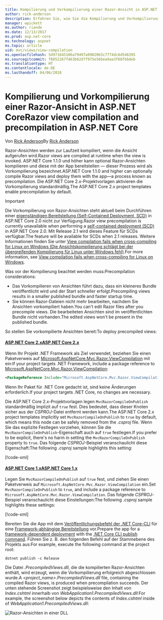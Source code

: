 ```yaml
---
title: Kompilierung und Vorkompilierung einer Razor-Ansicht in ASP.NET Core
author: rick-anderson
description: Erfahren Sie, wie Sie die Kompilierung und Vorkompilierung einer MVC-Razor-Ansicht in ASP.NET Core-Apps aktivieren.
manager: wpickett
ms.author: riande
ms.date: 12/13/2017
ms.prod: asp.net-core
ms.technology: aspnet
ms.topic: article
uid: mvc/views/view-compilation
ms.openlocfilehash: 5d971645106a79497a9902063c7774dc6d546395
ms.sourcegitcommit: f8852267f463b62d7f975e56bea9aa3f68fbbdeb
ms.translationtype: HT
ms.contentlocale: de-DE
ms.lasthandoff: 04/06/2018
---
```

# <a name="razor-view-compilation-and-precompilation-in-aspnet-core"></a><span data-ttu-id="44979-103">Kompilierung und Vorkompilierung einer Razor-Ansicht in ASP.NET Core</span><span class="sxs-lookup"><span data-stu-id="44979-103">Razor view compilation and precompilation in ASP.NET Core</span></span>

<span data-ttu-id="44979-104">Von [Rick Anderson](https://twitter.com/RickAndMSFT)</span><span class="sxs-lookup"><span data-stu-id="44979-104">By [Rick Anderson](https://twitter.com/RickAndMSFT)</span></span>

<span data-ttu-id="44979-105">Razor-Ansichten werden zur Laufzeit kompiliert, wenn die Ansicht aufgerufen wird.</span><span class="sxs-lookup"><span data-stu-id="44979-105">Razor views are compiled at runtime when the view is invoked.</span></span> <span data-ttu-id="44979-106">ASP.NET Core 1.1.0 und höher kann optional Razor-Ansichten kompilieren und diese mit der App bereitstellen &mdash; dieser Prozess wird als Vorkompilierung bezeichnet.</span><span class="sxs-lookup"><span data-stu-id="44979-106">ASP.NET Core 1.1.0 and higher can optionally compile Razor views and deploy them with the app&mdash;a process known as precompilation.</span></span> <span data-ttu-id="44979-107">Die ASP.NET Core 2.x-Projektvorlagen aktivieren die Vorkompilierung standardmäßig.</span><span class="sxs-lookup"><span data-stu-id="44979-107">The ASP.NET Core 2.x project templates enable precompilation by default.</span></span>

> [!IMPORTANT]
> <span data-ttu-id="44979-108">Die Vorkompilierung von Razor-Ansichten steht aktuell beim Durchführen einer [eigenständigen Bereitstellung (Self-Contained Deployment, SCD)](/dotnet/core/deploying/#self-contained-deployments-scd) in ASP.NET Core 2.0 nicht zur Verfügung.</span><span class="sxs-lookup"><span data-stu-id="44979-108">Razor view precompilation is currently unavailable when performing a [self-contained deployment (SCD)](/dotnet/core/deploying/#self-contained-deployments-scd) in ASP.NET Core 2.0.</span></span> <span data-ttu-id="44979-109">Mit Release 2.1 wird dieses Feature für SCDs verfügbar.</span><span class="sxs-lookup"><span data-stu-id="44979-109">The feature will be available for SCDs when 2.1 releases.</span></span> <span data-ttu-id="44979-110">Weitere Informationen finden Sie unter [View compilation fails when cross-compiling for Linux on Windows (Die Ansichtskompilierung schlägt bei der übergreifenden Kompilierung für Linux unter Windows fehl)](https://github.com/aspnet/MvcPrecompilation/issues/102).</span><span class="sxs-lookup"><span data-stu-id="44979-110">For more information, see [View compilation fails when cross-compiling for Linux on Windows](https://github.com/aspnet/MvcPrecompilation/issues/102).</span></span>

<span data-ttu-id="44979-111">Was vor der Kompilierung beachtet werden muss:</span><span class="sxs-lookup"><span data-stu-id="44979-111">Precompilation considerations:</span></span>

* <span data-ttu-id="44979-112">Das Vorkompilieren von Ansichten führt dazu, dass ein kleineres Bundle veröffentlicht wird und der Start schneller erfolgt.</span><span class="sxs-lookup"><span data-stu-id="44979-112">Precompiling views results in a smaller published bundle and faster startup time.</span></span>
* <span data-ttu-id="44979-113">Sie können Razor-Dateien nicht mehr bearbeiten, nachdem Sie Ansichten vorkompiliert haben.</span><span class="sxs-lookup"><span data-stu-id="44979-113">You can't edit Razor files after you precompile views.</span></span> <span data-ttu-id="44979-114">Die bearbeiteten Ansichten sind im veröffentlichten Bundle nicht vorhanden.</span><span class="sxs-lookup"><span data-stu-id="44979-114">The edited views won't be present in the published bundle.</span></span> 

<span data-ttu-id="44979-115">So stellen Sie vorkompilierte Ansichten bereit:</span><span class="sxs-lookup"><span data-stu-id="44979-115">To deploy precompiled views:</span></span>

#### <a name="aspnet-core-2xtabaspnetcore2x"></a>[<span data-ttu-id="44979-116">ASP.NET Core 2.x</span><span class="sxs-lookup"><span data-stu-id="44979-116">ASP.NET Core 2.x</span></span>](#tab/aspnetcore2x/)
<span data-ttu-id="44979-117">Wenn Ihr Projekt .NET Framework als Ziel verwendet, beziehen Sie einen Paketverweis auf [Microsoft.AspNetCore.Mvc.Razor.ViewCompilation](https://www.nuget.org/packages/Microsoft.AspNetCore.Mvc.Razor.ViewCompilation/) mit ein:</span><span class="sxs-lookup"><span data-stu-id="44979-117">If your project targets .NET Framework, include a package reference to [Microsoft.AspNetCore.Mvc.Razor.ViewCompilation](https://www.nuget.org/packages/Microsoft.AspNetCore.Mvc.Razor.ViewCompilation/):</span></span>

```xml
<PackageReference Include="Microsoft.AspNetCore.Mvc.Razor.ViewCompilation" Version="2.0.0" PrivateAssets="All" />
```

<span data-ttu-id="44979-118">Wenn Ihr Paket für .NET Core gedacht ist, sind keine Änderungen erforderlich.</span><span class="sxs-lookup"><span data-stu-id="44979-118">If your project targets .NET Core, no changes are necessary.</span></span>

<span data-ttu-id="44979-119">Die ASP.NET Core 2.x-Projektvorlagen legen `MvcRazorCompileOnPublish` standardmäßig implizit auf `true` fest. Dies bedeutet, dass dieser Knoten sicher aus der *CSPROJ*-Datei entfernt werden kann.</span><span class="sxs-lookup"><span data-stu-id="44979-119">The ASP.NET Core 2.x project templates implicitly set `MvcRazorCompileOnPublish` to `true` by default, which means this node can be safely removed from the *.csproj* file.</span></span> <span data-ttu-id="44979-120">Wenn Sie das explizite Festlegen vorziehen, können Sie die `MvcRazorCompileOnPublish`-Eigenschaft auch auf `true` festlegen.</span><span class="sxs-lookup"><span data-stu-id="44979-120">If you prefer to be explicit, there's no harm in setting the `MvcRazorCompileOnPublish` property to `true`.</span></span> <span data-ttu-id="44979-121">Das folgende *CSPROJ*-Beispiel veranschaulicht diese Eigenschaft:</span><span class="sxs-lookup"><span data-stu-id="44979-121">The following *.csproj* sample highlights this setting:</span></span>

[!code-xml[](view-compilation/sample/MvcRazorCompileOnPublish2.csproj?highlight=5)]

#### <a name="aspnet-core-1xtabaspnetcore1x"></a>[<span data-ttu-id="44979-122">ASP.NET Core 1.x</span><span class="sxs-lookup"><span data-stu-id="44979-122">ASP.NET Core 1.x</span></span>](#tab/aspnetcore1x/)
<span data-ttu-id="44979-123">Legen Sie `MvcRazorCompileOnPublish` auf `true` fest, und ziehen Sie einen Paketverweis auf `Microsoft.AspNetCore.Mvc.Razor.ViewCompilation` ein.</span><span class="sxs-lookup"><span data-stu-id="44979-123">Set `MvcRazorCompileOnPublish` to `true`, and include a package reference to `Microsoft.AspNetCore.Mvc.Razor.ViewCompilation`.</span></span> <span data-ttu-id="44979-124">Das folgende *CSPROJ*-Beispiel veranschaulicht diese Einstellungen:</span><span class="sxs-lookup"><span data-stu-id="44979-124">The following *.csproj* sample highlights these settings:</span></span>

[!code-xml[](view-compilation/sample/MvcRazorCompileOnPublish.csproj?highlight=5,12)]

<span data-ttu-id="44979-125">Bereiten Sie die App mit dem [Veröffentlichungsbefehl der .NET Core-CLI](/dotnet/core/tools/dotnet-publish) für eine [Framework-abhängige Bereitstellung](/dotnet/core/deploying/#framework-dependent-deployments-fdd) vor.</span><span class="sxs-lookup"><span data-stu-id="44979-125">Prepare the app for a [framework-dependent deployment](/dotnet/core/deploying/#framework-dependent-deployments-fdd) with the [.NET Core CLI publish command](/dotnet/core/tools/dotnet-publish).</span></span> <span data-ttu-id="44979-126">Führen Sie z. B. den folgenden Befehl auf der Stammebene des Projekts aus:</span><span class="sxs-lookup"><span data-stu-id="44979-126">For example, execute the following command at the project root:</span></span>

```console
dotnet publish -c Release
```

<span data-ttu-id="44979-127">Die Datei *<projektname>.PrecompiledViews.dll*, die die kompilierten Razor-Ansichten enthält, wird erzeugt, wenn die Vorkompilierung erfolgreich abgeschlossen wurde.</span><span class="sxs-lookup"><span data-stu-id="44979-127">A *<project_name>.PrecompiledViews.dll* file, containing the compiled Razor views, is produced when precompilation succeeds.</span></span> <span data-ttu-id="44979-128">Der unten stehende Screenshot zeigt beispielsweise den Inhalt von *Index.cshtml* innerhalb von *WebApplication1.PrecompiledViews.dll*:</span><span class="sxs-lookup"><span data-stu-id="44979-128">For example, the screenshot below depicts the contents of *Index.cshtml* inside of *WebApplication1.PrecompiledViews.dll*:</span></span>

![Razor-Ansichten in einer DLL](view-compilation/_static/razor-views-in-dll.png)
